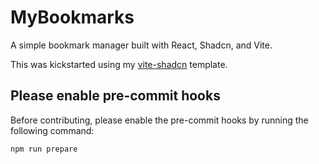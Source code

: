# MyBookmarks

A simple bookmark manager built with React, Shadcn, and Vite.

This was kickstarted using my [vite-shadcn](https://korbiqweidinger.github.io/vite-shadcn/) template.

## Please enable pre-commit hooks

Before contributing, please enable the pre-commit hooks by running the following command:

```bash
npm run prepare
```
